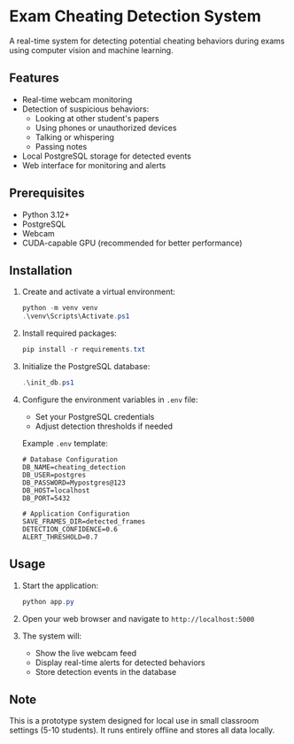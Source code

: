 # Exam Cheating Detection System

A real-time system for detecting potential cheating behaviors during exams using computer vision and machine learning.

## Features

- Real-time webcam monitoring
- Detection of suspicious behaviors:
  - Looking at other student's papers
  - Using phones or unauthorized devices
  - Talking or whispering
  - Passing notes
- Local PostgreSQL storage for detected events
- Web interface for monitoring and alerts

## Prerequisites

- Python 3.12+
- PostgreSQL
- Webcam
- CUDA-capable GPU (recommended for better performance)

## Installation

1. Create and activate a virtual environment:

   ```powershell
   python -m venv venv
   .\venv\Scripts\Activate.ps1
   ```

2. Install required packages:

   ```powershell
   pip install -r requirements.txt
   ```

3. Initialize the PostgreSQL database:

   ```powershell
   .\init_db.ps1
   ```

4. Configure the environment variables in `.env` file:

   - Set your PostgreSQL credentials
   - Adjust detection thresholds if needed

   Example `.env` template:

   ```env
   # Database Configuration
   DB_NAME=cheating_detection
   DB_USER=postgres
   DB_PASSWORD=Mypostgres@123
   DB_HOST=localhost
   DB_PORT=5432

   # Application Configuration
   SAVE_FRAMES_DIR=detected_frames
   DETECTION_CONFIDENCE=0.6
   ALERT_THRESHOLD=0.7
   ```

## Usage

1. Start the application:

   ```powershell
   python app.py
   ```

2. Open your web browser and navigate to `http://localhost:5000`

3. The system will:
   - Show the live webcam feed
   - Display real-time alerts for detected behaviors
   - Store detection events in the database

## Note

This is a prototype system designed for local use in small classroom settings (5-10 students). It runs entirely offline and stores all data locally.
